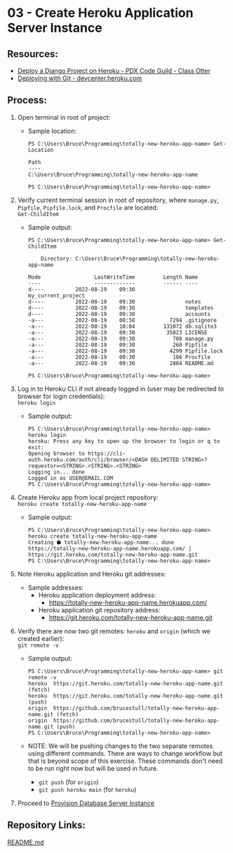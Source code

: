 # 03 - Create Heroku Application Server Instance

## Resources:
* [Deploy a Django Project on Heroku - PDX Code Guild - Class Otter](https://github.com/PdxCodeGuild/class_otter/blob/main/5%20Capstone/Heroku%20Deployment.md)
* [Deploying with Git - devcenter.heroku.com](https://devcenter.heroku.com/articles/git)

## Process:

1. Open terminal in root of project:
    * Sample location:
        ```
        PS C:\Users\Bruce\Programming\totally-new-heroku-app-name> Get-Location

        Path
        ----
        C:\Users\Bruce\Programming\totally-new-heroku-app-name

        PS C:\Users\Bruce\Programming\totally-new-heroku-app-name>
        ```

1. Verify current terminal session in root of repository, where `manage.py`, `Pipfile`, `Pipfile.lock`, and `Procfile` are located:  
    `Get-ChildItem`
    * Sample output:
        ```
        PS C:\Users\Bruce\Programming\totally-new-heroku-app-name> Get-ChildItem

            Directory: C:\Users\Bruce\Programming\totally-new-heroku-app-name

        Mode                 LastWriteTime         Length Name
        ----                 -------------         ------ ----
        d----          2022-08-19    09:30                my_current_project
        d----          2022-08-19    09:30                notes
        d----          2022-08-19    09:30                templates
        d----          2022-08-19    09:30                accounts
        -a---          2022-08-19    08:58           7294 .gitignore
        -a---          2022-08-19    10:04         131072 db.sqlite3
        -a---          2022-08-19    09:30          35823 LICENSE
        -a---          2022-08-19    09:30            708 manage.py
        -a---          2022-08-19    09:30            260 Pipfile
        -a---          2022-08-19    09:30           4299 Pipfile.lock
        -a---          2022-08-19    09:30            106 Procfile
        -a---          2022-08-19    09:30           2804 README.md

        PS C:\Users\Bruce\Programming\totally-new-heroku-app-name>
        ```

1. Log in to Heroku CLI if not already logged in (user may be redirected to browser for login credentials):  
    `heroku login`
    * Sample output:
        ```
        PS C:\Users\Bruce\Programming\totally-new-heroku-app-name> heroku login
        heroku: Press any key to open up the browser to login or q to exit:
        Opening browser to https://cli-auth.heroku.com/auth/cli/browser/<DASH DELIMITED STRING>?requestor=<STRING>.<STRING>.<STRING>
        Logging in... done
        Logged in as USER@EMAIL.COM
        PS C:\Users\Bruce\Programming\totally-new-heroku-app-name>
        ```

1. Create Heroku app from local project repository:  
    `heroku create totally-new-heroku-app-name`
    * Sample output:
        ```
        PS C:\Users\Bruce\Programming\totally-new-heroku-app-name> heroku create totally-new-heroku-app-name
        Creating ⬢ totally-new-heroku-app-name... done
        https://totally-new-heroku-app-name.herokuapp.com/ | https://git.heroku.com/totally-new-heroku-app-name.git
        PS C:\Users\Bruce\Programming\totally-new-heroku-app-name>
        ```

1. Note Heroku application and Heroku git addresses:
    * Sample addresses:
        * Heroku application deployment address:
            * https://totally-new-heroku-app-name.herokuapp.com/
        * Heroku application git repository address:
            * https://git.heroku.com/totally-new-heroku-app-name.git

1. Verify there are now two git remotes: `heroku` and `origin` (which we created earlier):  
    `git remote -v`
    * Sample output:
        ```
        PS C:\Users\Bruce\Programming\totally-new-heroku-app-name> git remote -v
        heroku  https://git.heroku.com/totally-new-heroku-app-name.git (fetch)
        heroku  https://git.heroku.com/totally-new-heroku-app-name.git (push)
        origin  https://github.com/brucestull/totally-new-heroku-app-name.git (fetch)
        origin  https://github.com/brucestull/totally-new-heroku-app-name.git (push)
        PS C:\Users\Bruce\Programming\totally-new-heroku-app-name>
        ```

    * NOTE: We will be pushing changes to the two separate remotes using different commands. There are ways to change workflow but that is beyond scope of this exercise. These commands don't need to be run right now but will be used in future.
        * `git push` (for `origin`)
        * `git push heroku main` (for `heroku`)

1. Proceed to [Provision Database Server Instance](04_provision_database_server_instance.md)

## Repository Links:
[README.md](../README.md)